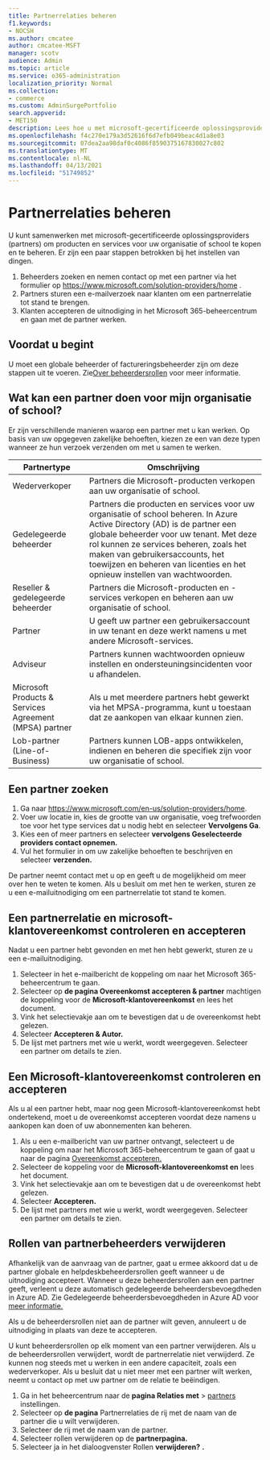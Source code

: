 ```yaml
---
title: Partnerrelaties beheren
f1.keywords:
- NOCSH
ms.author: cmcatee
author: cmcatee-MSFT
manager: scotv
audience: Admin
ms.topic: article
ms.service: o365-administration
localization_priority: Normal
ms.collection:
- commerce
ms.custom: AdminSurgePortfolio
search.appverid:
- MET150
description: Lees hoe u met microsoft-gecertificeerde oplossingsproviders (partners) producten en services voor uw organisatie of school kunt kopen en beheren.
ms.openlocfilehash: f4c270e179a3d52616f6d7efb049beac4d1a8e03
ms.sourcegitcommit: 07dea2aa98daf0c4086f8590375167830027c802
ms.translationtype: MT
ms.contentlocale: nl-NL
ms.lasthandoff: 04/13/2021
ms.locfileid: "51749852"
---
```

# <a name="manage-partner-relationships"></a>Partnerrelaties beheren

U kunt samenwerken met microsoft-gecertificeerde oplossingsproviders (partners) om producten en services voor uw organisatie of school te kopen en te beheren. Er zijn een paar stappen betrokken bij het instellen van dingen.

1. Beheerders zoeken en nemen contact op met een partner via het formulier op <a href="https://www.microsoft.com/solution-providers/home" target="_blank">https://www.microsoft.com/solution-providers/home</a> .
2. Partners sturen een e-mailverzoek naar klanten om een partnerrelatie tot stand te brengen.
3. Klanten accepteren de uitnodiging in het Microsoft 365-beheercentrum en gaan met de partner werken.

## <a name="before-you-begin"></a>Voordat u begint

U moet een globale beheerder of factureringsbeheerder zijn om deze stappen uit te voeren. Zie[Over beheerdersrollen](../admin/add-users/about-admin-roles.md) voor meer informatie.

## <a name="what-can-a-partner-do-for-my-organization-or-school"></a>Wat kan een partner doen voor mijn organisatie of school?

Er zijn verschillende manieren waarop een partner met u kan werken. Op basis van uw opgegeven zakelijke behoeften, kiezen ze een van deze typen wanneer ze hun verzoek verzenden om met u samen te werken.

| Partnertype | Omschrijving |
| ------ | ------------------- |
| Wederverkoper | Partners die Microsoft-producten verkopen aan uw organisatie of school. |
| Gedelegeerde beheerder | Partners die producten en services voor uw organisatie of school beheren. In Azure Active Directory (AD) is de partner een globale beheerder voor uw tenant. Met deze rol kunnen ze services beheren, zoals het maken van gebruikersaccounts, het toewijzen en beheren van licenties en het opnieuw instellen van wachtwoorden. |
| Reseller & gedelegeerde beheerder | Partners die Microsoft-producten en -services verkopen en beheren aan uw organisatie of school. |
| Partner | U geeft uw partner een gebruikersaccount in uw tenant en deze werkt namens u met andere Microsoft-services. |
| Adviseur | Partners kunnen wachtwoorden opnieuw instellen en ondersteuningsincidenten voor u afhandelen. |
| Microsoft Products & Services Agreement (MPSA) partner | Als u met meerdere partners hebt gewerkt via het MPSA-programma, kunt u toestaan dat ze aankopen van elkaar kunnen zien. |
| Lob-partner (Line-of-Business) | Partners kunnen LOB-apps ontwikkelen, indienen en beheren die specifiek zijn voor uw organisatie of school. |

## <a name="find-a-partner"></a>Een partner zoeken

1. Ga naar <a href="https://www.microsoft.com/en-us/solution-providers/home" target="_blank">https://www.microsoft.com/en-us/solution-providers/home</a>.
2. Voer uw locatie in, kies de grootte van uw organisatie, voeg trefwoorden toe voor het type services dat u nodig hebt en selecteer **Vervolgens Ga**.
3. Kies een of meer partners en selecteer **vervolgens Geselecteerde providers contact opnemen.**
4. Vul het formulier in om uw zakelijke behoeften te beschrijven en selecteer **verzenden.**

De partner neemt contact met u op en geeft u de mogelijkheid om meer over hen te weten te komen. Als u besluit om met hen te werken, sturen ze u een e-mailuitnodiging om een partnerrelatie tot stand te komen.

## <a name="review-and-accept-a-partner-relationship-and-microsoft-customer-agreement"></a>Een partnerrelatie en microsoft-klantovereenkomst controleren en accepteren

Nadat u een partner hebt gevonden en met hen hebt gewerkt, sturen ze u een e-mailuitnodiging.

1. Selecteer in het e-mailbericht de koppeling om naar het Microsoft 365-beheercentrum te gaan.
2. Selecteer op **de pagina Overeenkomst accepteren & partner** machtigen de koppeling voor de **Microsoft-klantovereenkomst** en lees het document.
3. Vink het selectievakje aan om te bevestigen dat u de overeenkomst hebt gelezen.
4. Selecteer **Accepteren & Autor.**
5. De lijst met partners met wie u werkt, wordt weergegeven. Selecteer een partner om details te zien.

## <a name="review-and-accept-a-microsoft-customer-agreement"></a>Een Microsoft-klantovereenkomst controleren en accepteren

Als u al een partner hebt, maar nog geen Microsoft-klantovereenkomst hebt ondertekend, moet u de overeenkomst accepteren voordat deze namens u aankopen kan doen of uw abonnementen kan beheren.

1. Als u een e-mailbericht van uw partner ontvangt, selecteert u de koppeling om naar het Microsoft 365-beheercentrum te gaan of gaat u naar de pagina <a href="https://go.microsoft.com/fwlink/?linkid=2116573" target="_blank">Overeenkomst accepteren.</a>
2. Selecteer de koppeling voor de **Microsoft-klantovereenkomst en** lees het document.
3. Vink het selectievakje aan om te bevestigen dat u de overeenkomst hebt gelezen.
4. Selecteer **Accepteren.**
5. De lijst met partners met wie u werkt, wordt weergegeven. Selecteer een partner om details te zien.

## <a name="remove-partner-admin-roles"></a>Rollen van partnerbeheerders verwijderen

Afhankelijk van de aanvraag van de partner, gaat u ermee akkoord dat u de partner globale en helpdeskbeheerdersrollen geeft wanneer u de uitnodiging accepteert. Wanneer u deze beheerdersrollen aan een partner geeft, verleent u deze automatisch gedelegeerde beheerdersbevoegdheden in Azure AD. Zie Gedelegeerde beheerdersbevoegdheden in Azure AD voor [meer informatie.](/partner-center/customers_revoke_admin_privileges#delegated-admin-privileges-in-azure-ad)

Als u de beheerdersrollen niet aan de partner wilt geven, annuleert u de uitnodiging in plaats van deze te accepteren.

U kunt beheerdersrollen op elk moment van een partner verwijderen. Als u de beheerdersrollen verwijdert, wordt de partnerrelatie niet verwijderd. Ze kunnen nog steeds met u werken in een andere capaciteit, zoals een wederverkoper. Als u besluit dat u niet meer met een partner wilt werken, neemt u contact op met uw partner om de relatie te beëindigen.

1. Ga in het beheercentrum naar de **pagina Relaties met**  >  <a href="https://go.microsoft.com/fwlink/p/?linkid=2074649" target="_blank">partners</a> instellingen.
2. Selecteer op **de pagina** Partnerrelaties de rij met de naam van de partner die u wilt verwijderen.
3. Selecteer de rij met de naam van de partner.
4. Selecteer rollen verwijderen op de **partnerpagina.**
5. Selecteer ja in het dialoogvenster Rollen **verwijderen?** **.**
